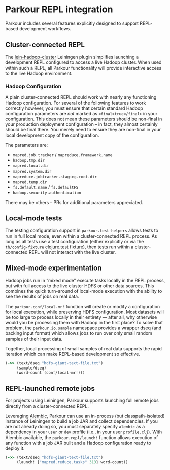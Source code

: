 # Parkour REPL integration

Parkour includes several features explicitly designed to support REPL-based
development workflows.

## Cluster-connected REPL

The [lein-hadoop-cluster][lein-hadoop-cluster] Leiningen plugin simplifies
launching a development REPL configured to access a live Hadoop cluster.  When
used within such a REPL, all Parkour functionality will provide interactive
access to the live Hadoop environment.

### Hadoop Configuration

A plain cluster-connected REPL should work with nearly any functioning Hadoop
configuration.  For several of the following features to work correctly however,
you must ensure that certain standard Hadoop configuration parameters are *not*
marked as `<final>true</final>` in your configuration.  This does not mean these
parameters should be non-final in your production deployment configuration – in
fact, they almost certainly should be final there.  You merely need to ensure
they are non-final in your local development copy of the configuration.

The parameters are:

- `mapred.job.tracker` / `mapreduce.framework.name`
- `hadoop.tmp.dir`
- `mapred.local.dir`
- `mapred.system.dir`
- `mapreduce.jobtracker.staging.root.dir`
- `mapred.temp.dir`
- `fs.default.name` / `fs.defaultFS`
- `hadoop.security.authentication`

There may be others – PRs for additional parameters appreciated.

## Local-mode tests

The testing configuration support in `parkour.test-helpers` allows tests to run
in full local mode, even within a cluster-connected REPL process.  As long as
all tests use a test configuration (either explicitly or via the
`th/config-fixture` clojure.test fixture), then tests run within a
cluster-connected REPL will not interact with the live cluster.

## Mixed-mode experimentation

Hadoop jobs run in “mixed mode” execute tasks locally in the REPL process, but
with full access to the live cluster HDFS or other data sources.  This combines
the quick turn-around of local-mode execution with the ability to see the
results of jobs on real data.

The `parkour.conf/local-mr!` function will create or modify a configuration for
local execution, while preserving HDFS configuration.  Most datasets will be too
large to process locally in their entirety — after all, why otherwise would you
be processing them with Hadoop in the first place?  To solve that problem, the
`parkour.io.sample` namespace provides a wrapper dseq (and backing input format)
which allows jobs to run over only small random samples of their input data.

Together, local processing of small samples of real data supports the rapid
iteration which can make REPL-based development so effective.

```clj
(->> (text/dseq "hdfs-giant-text-file.txt")
     (sample/dseq)
     (word-count (conf/local-mr!)))
```

## REPL-launched remote jobs

For projects using Leiningen, Parkour supports launching full remote jobs
directly from a cluster-connected REPL.

Leveraging [Alembic][alembic], Parkour can use an in-process (but
classpath-isolated) instance of Leiningen to build a job JAR and collect
dependencies.  If you are not already doing so, you must separately specify
`alembic` as a dependency in your `user` or `dev` profile (i.e., in your user
`profile.clj`).  With Alembic available, the `parkour.repl/launch!` function
allows execution of any function with a job JAR built and a Hadoop configuration
ready to deploy it.

```clj
(->> (text/dseq "hdfs-giant-text-file.txt")
     (launch! {"mapred.reduce.tasks" 313} word-count))
```

[lein-hadoop-cluster]: https://github.com/llasram/lein-hadoop-cluster
[alembic]: https://github.com/pallet/alembic
